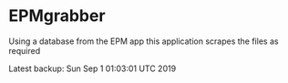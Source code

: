 # EPMgrabber
Using a database from the EPM app this application scrapes the files as required


Latest backup: Sun Sep 1 01:03:01 UTC 2019
